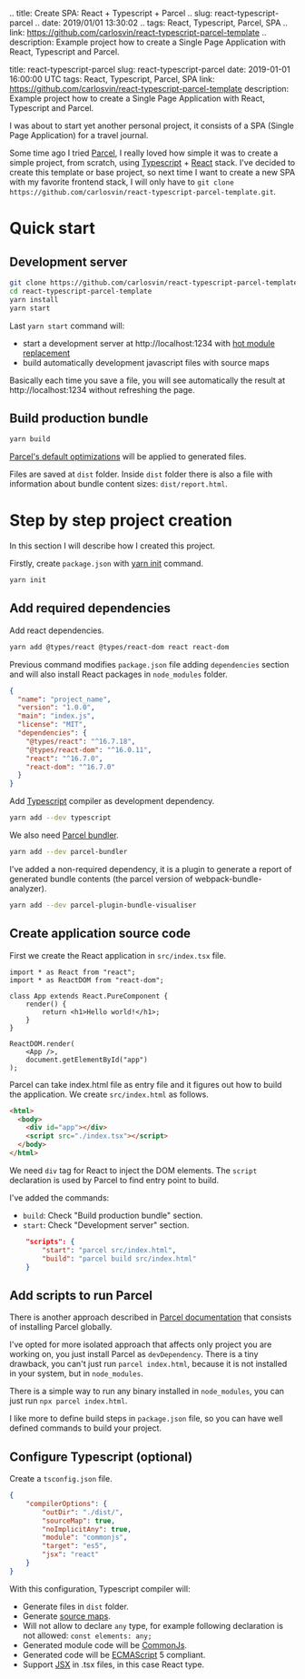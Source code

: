 .. title: Create SPA: React + Typescript + Parcel
.. slug: react-typescript-parcel
.. date: 2019/01/01 13:30:02
.. tags: React, Typescript, Parcel, SPA
.. link: https://github.com/carlosvin/react-typescript-parcel-template
.. description: Example project how to create a Single Page Application with React, Typescript and Parcel.

title: react-typescript-parcel
slug: react-typescript-parcel
date: 2019-01-01 16:00:00 UTC
tags: React, Typescript, Parcel, SPA
link: https://github.com/carlosvin/react-typescript-parcel-template
description: Example project how to create a Single Page Application with React, Typescript and Parcel.

I was about to start yet another personal project, it consists of a SPA (Single Page Application) for a travel journal.

Some time ago I tried [Parcel](https://parceljs.org), I really loved how simple it was to create a simple project, from scratch, using [Typescript](https://www.typescriptlang.org/) + [React](https://reactjs.org) stack. I've decided to create this template or base project, so next time I want to create a new SPA with my favorite frontend stack, I will only have to `git clone https://github.com/carlosvin/react-typescript-parcel-template.git`.

# Quick start

## Development server

```bash
git clone https://github.com/carlosvin/react-typescript-parcel-template.git
cd react-typescript-parcel-template
yarn install
yarn start
```
Last `yarn start` command will:
- start a development server at http://localhost:1234 with [hot module replacement](https://en.parceljs.org/hmr.html)
- build automatically development javascript files with source maps

Basically each time you save a file, you will see automatically the result at http://localhost:1234 without refreshing the page.

## Build production bundle

```bash
yarn build
```
[Parcel's default optimizations](https://en.parceljs.org/production.html#optimisations) will be applied to generated files.

Files are saved at `dist` folder.
Inside `dist` folder there is also a file with information about bundle content sizes: `dist/report.html`.

# Step by step project creation
In this section I will describe how I created this project.

Firstly, create `package.json` with [yarn init](https://yarnpkg.com/lang/en/docs/cli/init/) command.

```bash
yarn init
```

## Add required dependencies

Add react dependencies.
```bash
yarn add @types/react @types/react-dom react react-dom
```
Previous command modifies `package.json` file adding `dependencies` section and will also install React packages in `node_modules` folder.

```json
{
  "name": "project_name",
  "version": "1.0.0",
  "main": "index.js",
  "license": "MIT",
  "dependencies": {
    "@types/react": "^16.7.18",
    "@types/react-dom": "^16.0.11",
    "react": "^16.7.0",
    "react-dom": "^16.7.0"
  }
}
```

Add [Typescript](https://www.typescriptlang.org/) compiler as development dependency.

```bash
yarn add --dev typescript
```

We also need [Parcel bundler](https://parceljs.org/).

```bash
yarn add --dev parcel-bundler
```

I've added a non-required dependency, it is a plugin to generate a report of generated bundle contents (the parcel version of webpack-bundle-analyzer).

```bash
yarn add --dev parcel-plugin-bundle-visualiser
```

## Create application source code
First we create the React application in `src/index.tsx` file.
```tsx
import * as React from "react";
import * as ReactDOM from "react-dom";

class App extends React.PureComponent {
    render() {
        return <h1>Hello world!</h1>;
    }
}

ReactDOM.render(
    <App />,
    document.getElementById("app")
);
```

Parcel can take index.html file as entry file and it figures out how to build the application. We create `src/index.html` as follows.

```html
<html>
  <body>
    <div id="app"></div>
    <script src="./index.tsx"></script>
  </body>
</html>
```

We need `div` tag for React to inject the DOM elements. 
The `script` declaration is used by Parcel to find entry point to build.

I've added the commands:
 
- `build`: Check "Build production bundle" section.
- `start`: Check "Development server" section.

```json
    "scripts": {
        "start": "parcel src/index.html",
        "build": "parcel build src/index.html"
    }
```

## Add scripts to run Parcel

There is another approach described in [Parcel documentation](https://en.parceljs.org/getting_started.html) that consists of installing Parcel globally. 

I've opted for more isolated approach that affects only project you are working on, you just install Parcel as `devDependency`. There is a tiny drawback, you can't just run `parcel index.html`, because it is not installed in your system, but in `node_modules`.

There is a simple way to run any binary installed in `node_modules`, you can just run `npx parcel index.html`.

I like more to define build steps in `package.json` file, so you can have well defined commands to build your project. 



## Configure Typescript (optional)
Create a `tsconfig.json` file.
```json
{
    "compilerOptions": {
        "outDir": "./dist/",
        "sourceMap": true,
        "noImplicitAny": true,
        "module": "commonjs",
        "target": "es5",
        "jsx": "react"
    }
}
```

With this configuration, Typescript compiler will:
 
- Generate files in `dist` folder.
- Generate [source maps](https://developer.mozilla.org/en-US/docs/Tools/Debugger/How_to/Use_a_source_map).
- Will not allow to declare `any` type, for example following declaration is not allowed: `const elements: any;`
- Generated module code will be [CommonJs](https://requirejs.org/docs/commonjs.html).
- Generated code will be [ECMAScript](https://es.wikipedia.org/wiki/ECMAScript) 5 compliant.
- Support [JSX](https://www.typescriptlang.org/docs/handbook/jsx.html) in .tsx files, in this case React type.
